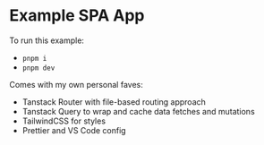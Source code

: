 # Example SPA App

To run this example:

- `pnpm i`
- `pnpm dev`

Comes with my own personal faves:

- Tanstack Router with file-based routing approach
- Tanstack Query to wrap and cache data fetches and mutations
- TailwindCSS for styles
- Prettier and VS Code config
